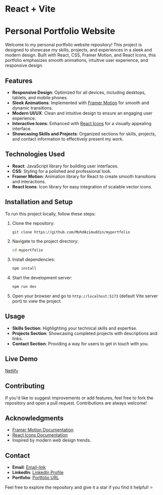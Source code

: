 # React + Vite

# Personal Portfolio Website

Welcome to my personal portfolio website repository! This project is designed to showcase my skills, projects, and experiences in a sleek and modern design. Built with React, CSS, Framer Motion, and React Icons, this portfolio emphasizes smooth animations, intuitive user experience, and responsive design.

## Features

- **Responsive Design**: Optimized for all devices, including desktops, tablets, and mobile phones.
- **Sleek Animations**: Implemented with [Framer Motion](https://www.framer.com/motion/) for smooth and dynamic transitions.
- **Modern UI/UX**: Clean and intuitive design to ensure an engaging user experience.
- **Interactive Icons**: Enhanced with [React Icons](https://react-icons.github.io/react-icons/) for a visually appealing interface.
- **Showcasing Skills and Projects**: Organized sections for skills, projects, and contact information to effectively present my work.

## Technologies Used

- **React**: JavaScript library for building user interfaces.
- **CSS**: Styling for a polished and professional look.
- **Framer Motion**: Animation library for React to create smooth transitions and interactions.
- **React Icons**: Icon library for easy integration of scalable vector icons.

## Installation and Setup

To run this project locally, follow these steps:

1. Clone the repository:
   ```bash
   git clone https://github.com/MohdAzimuddin/myportfolio
   ```
2. Navigate to the project directory:
   ```bash
   cd myportfolio
   ```
3. Install dependencies:
   ```bash
   npm install
   ```
4. Start the development server:
   ```bash
   npm run dev
   ```
5. Open your browser and go to `http://localhost:5173` (default Vite server port) to view the project.

## Usage

- **Skills Section**: Highlighting your technical skills and expertise.
- **Projects Section**: Showcasing completed projects with descriptions and links.
- **Contact Section**: Providing a way for users to get in touch with you.

## Live Demo

[Netlify](https://mohdazimuddinport.netlify.app) 

## Contributing

If you'd like to suggest improvements or add features, feel free to fork the repository and open a pull request. Contributions are always welcome!

## Acknowledgments

- [Framer Motion Documentation](https://www.framer.com/docs/)
- [React Icons Documentation](https://react-icons.github.io/react-icons/)
- Inspired by modern web design trends.

## Contact

- **Email**: [Email-link](mailto:sfsuper2020@gmail.com)
- **LinkedIn**: [LinkedIn Profile](https://www.linkedin.com/in/mohd-azimuddin-shaikh-34284b202)
- **Portfolio**: [Portfolio URL](https://mohdazimuddinport.netlify.app)

Feel free to explore the repository and give it a star if you find it helpful! ⭐
